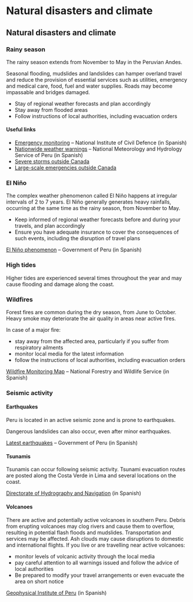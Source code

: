 # Natural disasters and climate

## Natural disasters and climate

### Rainy season

The rainy season extends from November to May in the Peruvian Andes.

Seasonal flooding, mudslides and landslides can hamper overland travel and reduce the provision of essential services such as utilities, emergency and medical care, food, fuel and water supplies. Roads may become impassable and bridges damaged.

* Stay of regional weather forecasts and plan accordingly
* Stay away from flooded areas
* Follow instructions of local authorities, including evacuation orders

#### Useful links

* [Emergency monitoring](https://portal.indeci.gob.pe/emergencias/) – National Institute of Civil Defence (in Spanish)
* [Nationwide weather warnings](https://www.senamhi.gob.pe/?&p=aviso-meteorologico) – National Meteorology and Hydrology Service of Peru (in Spanish)
* [Severe storms outside Canada](https://travel.gc.ca/travelling/health-safety/hurricanes-typhoons-cyclones-monsoons)
* [Large-scale emergencies outside Canada](https://travel.gc.ca/assistance/emergency-info/large-scale-emergencies-abroad)

### El Niño

The complex weather phenomenon called El Niño happens at irregular intervals of 2 to 7 years. El Niño generally generates heavy rainfalls, occurring at the same time as the rainy season, from November to May.

* Keep informed of regional weather forecasts before and during your travels, and plan accordingly
* Ensure you have adequate insurance to cover the consequences of such events, including the disruption of travel plans

[El Niño phenomenon](https://www.senamhi.gob.pe/?p=fenomeno-el-nino) – Government of Peru (in Spanish)

### High tides

Higher tides are experienced several times throughout the year and may cause flooding and damage along the coast.

### Wildfires

Forest fires are common during the dry season, from June to October. Heavy smoke may deteriorate the air quality in areas near active fires.

In case of a major fire:

* stay away from the affected area, particularly if you suffer from respiratory ailments
* monitor local media for the latest information
* follow the instructions of local authorities, including evacuation orders

[Wildfire Monitoring Map](https://sniffs.serfor.gob.pe/monitoreo/sami/incendios.html?fbclid=IwAR1OlnrVJ2IPRkwTdck9rqAQElYCtIMvO2vtVe-XAGhr7EPo5RrWJ9to_OY) – National Forestry and Wildlife Service (in Spanish)

### Seismic activity

#### Earthquakes

Peru is located in an active seismic zone and is prone to earthquakes.

Dangerous landslides can also occur, even after minor earthquakes.

[Latest earthquakes](https://ultimosismo.igp.gob.pe/) – Government of Peru (in Spanish)

#### Tsunamis

Tsunamis can occur following seismic activity. Tsunami evacuation routes are posted along the Costa Verde in Lima and several locations on the coast.

[Directorate of Hydrography and Navigation](https://www.dhn.mil.pe/) (in Spanish)

#### Volcanoes

There are active and potentially active volcanoes in southern Peru. Debris from erupting volcanoes may clog rivers and cause them to overflow, resulting in potential flash floods and mudslides. Transportation and services may be affected. Ash clouds may cause disruptions to domestic and international flights. If you live or are travelling near active volcanoes:

* monitor levels of volcanic activity through the local media
* pay careful attention to all warnings issued and follow the advice of local authorities
* Be prepared to modify your travel arrangements or even evacuate the area on short notice

[Geophysical Institute of Peru](http://www.igp.gob.pe/) (in Spanish)